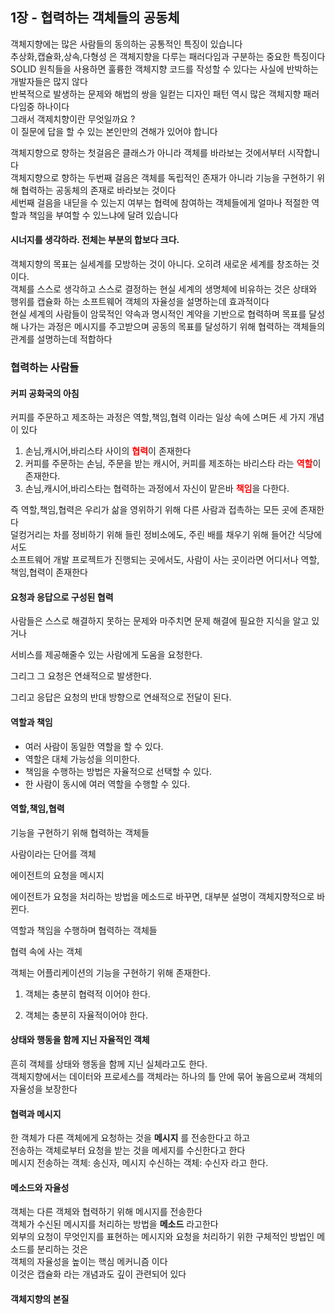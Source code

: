 ## 1장 - 협력하는 객체들의 공동체

객체지향에는 많은 사람들의 동의하는 공통적인 특징이 있습니다 <br>
추상화,캡슐화,상속,다형성 은 객체지향을 다루는 패러다임과 구분하는 중요한 특징이다<br>
SOLID 원칙들을 사용하면 훌륭한 객체지향 코드를 작성할 수 있다는 사실에 반박하는 개발자들은 많지 않다 <br>
반복적으로 발생하는 문제와 해법의 쌍을 일컫는 디자인 패턴 역시 많은 객체지향 패러다임중 하나이다 <br>
그래서 객제치향이란 무엇일까요 ? <br>
이 질문에 답을 할 수 있는 본인만의 견해가 있어야 합니다 <br>

객체지향으로 향하는 첫걸음은 클래스가 아니라 객체를 바라보는 것에서부터 시작합니다 <br>
객체지향으로 향하는 두번째 걸음은 객체를 독립적인 존재가 아니라 기능을 구현하기 위해 협력하는 공동체의 존재로 바라보는 것이다 <br>
세번째 걸음을 내딛을 수 있는지 여부는 협력에 참여하는 객체들에게 얼마나 적절한 역할과 책임을 부여할 수 있느냐에 달려 있습니다 <br>

#### 시너지를 생각하라. 전체는 부분의 합보다 크다.

객체지향의 목표는 실세계를 모방하는 것이 아니다. 오히려 새로운 세계를 창조하는 것이다. <br>
객체를 스스로 생각하고 스스로 결정하는 현실 세계의 생명체에 비유하는 것은 상태와 행위를 캡슐화 하는 소프트웨어 객체의 자율성을 설명하는데 효과적이다 <br>
현실 세계의 사람들이 암묵적인 약속과 명시적인 계약을 기반으로 협력하며 목표를 달성해 나가는 과정은 메시지를 주고받으며 공동의 목표를 달성하기 위해 협력하는 
객체들의 관계를 설명하는데 적합하다 <br>

### 협력하는 사람들
#### 커피 공화국의 아침
커피를 주문하고 제조하는 과정은 역할,책임,협력 이라는 일상 속에 스며든 세 가지 개념이 있다 <br>
1) 손님,캐시어,바리스타 사이의 <b style="color:red">협력</b>이 존재한다
2) 커피를 주문하는 손님, 주문을 받는 캐시어, 커피를 제조하는 바리스타 라는 <b style="color:red">역할</b>이 존재한다.
3) 손님,캐시어,바리스타는 협력하는 과정에서 자신이 맡은바 <b style="color:red">책임</b>을 다한다.

즉 역할,책임,협력은 우리가 삶을 영위하기 위해 다른 사람과 접촉하는 모든 곳에 존재한다 <br>
덜컹거리는 차를 정비하기 위해 들린 정비소에도, 주린 배를 채우기 위해 들어간 식당에서도 <br>
소프트웨어 개발 프로젝트가 진행되는 곳에서도, 사람이 사는 곳이라면 어디서나 역할,책임,협력이 존재한다 <br>

#### 요청과 응답으로 구성된 협력
사람들은 스스로 해결하지 못하는 문제와 마주치면 문제 해결에 필요한 지식을 알고 있거나

서비스를 제공해줄수 있는 사람에게 도움을 요청한다.

그리그 그 요청은 연쇄적으로 발생한다.

그리고 응답은 요청의 반대 방향으로 연쇄적으로 전달이 된다.

#### 역할과 책임
- 여러 사람이 동일한 역할을 할 수 있다.
- 역할은 대체 가능성을 의미한다.
- 책임을 수행하는 방법은 자율적으로 선택할 수 있다.
- 한 사람이 동시에 여러 역할을 수행할 수 있다.

#### 역할,책임,협력

기능을 구현하기 위해 협력하는 객체들

사람이라는 단어를 객체

에이전트의 요청을 메시지

에이전트가 요청을 처리하는 방법을 메소드로 바꾸면, 대부분 설명이 객체지향적으로 바뀐다.

역할과 책임을 수행하며 협력하는 객체들

협력 속에 사는 객체

객체는 어플리케이션의 기능을 구현하기 위해 존재한다.

1) 객체는 충분히 협력적 이어야 한다.

2) 객체는 충분히 자율적이어야 한다.

#### 상태와 행동을 함께 지닌 자율적인 객체
흔히 객체를 상태와 행동을 함께 지닌 실체라고도 한다. <br>
객체지향에서는 데이터와 프로세스를 객체라는 하나의 틀 안에 묶어 놓음으로써 객체의 자율성을 보장한다 

#### 협력과 메시지
한 객체가 다른 객체에게 요청하는 것을 **메시지** 를 전송한다고 하고 <br>
전송하는 객체로부터 요청을 받는 것을 메세지를 수신한다고 한다 <br>
메시지 전송하는 객체: 송신자, 메시지 수신하는 객체: 수신자 라고 한다.

#### 메소드와 자율성
객체는 다른 객체와 협력하기 위해 메시지를 전송한다 <br> 
객체가 수신된 메시지를 처리하는 방법을 **메소드** 라고한다<br>
외부의 요청이 무엇인지를 표현하는 메시지와 요청을 처리하기 위한 구체적인 방법인 메소드를 분리하는 것은 <br>
객체의 자율성을 높이는 핵심 메커니즘 이다 <br>
이것은 캡슐화 라는 개념과도 깊이 관련되어 있다 

#### 객체지향의 본질

















































































































